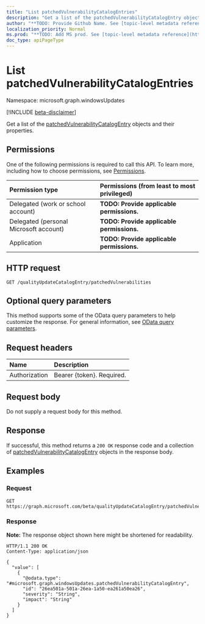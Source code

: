 ```yaml
---
title: "List patchedVulnerabilityCatalogEntries"
description: "Get a list of the patchedVulnerabilityCatalogEntry objects and their properties."
author: "**TODO: Provide Github Name. See [topic-level metadata reference](https://msgo.azurewebsites.net/add/document/guidelines/metadata.html#topic-level-metadata)**"
localization_priority: Normal
ms.prod: "**TODO: Add MS prod. See [topic-level metadata reference](https://msgo.azurewebsites.net/add/document/guidelines/metadata.html#topic-level-metadata)**"
doc_type: apiPageType
---
```


# List patchedVulnerabilityCatalogEntries
Namespace: microsoft.graph.windowsUpdates

[!INCLUDE [beta-disclaimer](../../includes/beta-disclaimer.md)]

Get a list of the [patchedVulnerabilityCatalogEntry](../resources/patchedvulnerabilitycatalogentry.md) objects and their properties.

## Permissions
One of the following permissions is required to call this API. To learn more, including how to choose permissions, see [Permissions](/graph/permissions-reference).

|Permission type|Permissions (from least to most privileged)|
|:---|:---|
|Delegated (work or school account)|**TODO: Provide applicable permissions.**|
|Delegated (personal Microsoft account)|**TODO: Provide applicable permissions.**|
|Application|**TODO: Provide applicable permissions.**|

## HTTP request

<!-- {
  "blockType": "ignored"
}
-->
``` http
GET /qualityUpdateCatalogEntry/patchedVulnerabilities
```

## Optional query parameters
This method supports some of the OData query parameters to help customize the response. For general information, see [OData query parameters](/graph/query-parameters).

## Request headers
|Name|Description|
|:---|:---|
|Authorization|Bearer {token}. Required.|

## Request body
Do not supply a request body for this method.

## Response

If successful, this method returns a `200 OK` response code and a collection of [patchedVulnerabilityCatalogEntry](../resources/patchedvulnerabilitycatalogentry.md) objects in the response body.

## Examples

### Request
<!-- {
  "blockType": "request",
  "name": "list_patchedvulnerabilitycatalogentry"
}
-->
``` http
GET https://graph.microsoft.com/beta/qualityUpdateCatalogEntry/patchedVulnerabilities
```


### Response
**Note:** The response object shown here might be shortened for readability.
<!-- {
  "blockType": "response",
  "truncated": true,
  "@odata.type": "Collection(microsoft.graph.windowsUpdates.patchedVulnerabilityCatalogEntry)"
}
-->
``` http
HTTP/1.1 200 OK
Content-Type: application/json

{
  "value": [
    {
      "@odata.type": "#microsoft.graph.windowsUpdates.patchedVulnerabilityCatalogEntry",
      "id": "26ea501a-501a-26ea-1a50-ea261a50ea26",
      "severity": "String",
      "impact": "String"
    }
  ]
}
```

